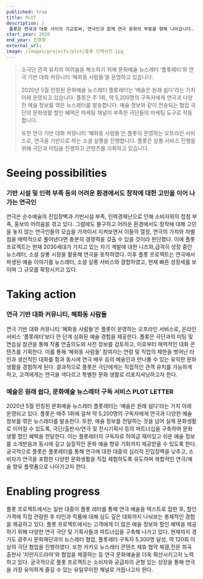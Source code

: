 ```yaml
---
published: true
title: PLOT
description: |
 플롯은 연극과 대중 사이의 가교로써, 연극인과 함께 연극 문화의 부흥을 향해 나아갑니다.
start_year: 2020
end_year: 진행중
external_url: 
image: /images/projects/plot/플롯 단체사진.jpg
---
```


>소극단 관객 유치의 어려움을 해소하기 위해 문화예술 뉴스레터 ‘플롯레터’와 연극 기반 대화 커뮤니티 ‘혜화동 사람들’을 운영하고 있습니다.
>
>2020년 5월 런칭된 문화예술 뉴스레터 플롯레터는 ‘예술은 원래 쉽다’라는 가치 아래 운영되고 있습니다. 플롯은 주 1회, 약 5,200명의 구독자에게 연극과 다양한 예술 정보를 엮은 뉴스레터를 발송합니다. 예술 정보와 같이 전송되는 협업 극단의 문화생활 할인 혜택은 마케팅 채널이 부족한 극단들의 마케팅 도구로 작동합니다. 
>
>또한 연극 기반 대화 커뮤니티 ‘혜화동 사람들’은 플롯이 운영하는 오프라인 서비스로, 연극을 기반으로 하는 소셜 살롱을 진행합니다. 플롯은 살롱 서비스 진행을 위해 극단과 미팅을 진행하고 콘텐츠를 기획하고 있습니다.

# Seeing possibilities

### 기반 시설 및 인력 부족 등의 어려운 환경에서도 창작에 대한 고민을 이어 나가는 연극인

연극은 순수예술의 진입장벽과 기반시설 부족, 인력경제난으로 인해 소비자와의 접점 부족, 홍보의 어려움을 겪고 있다. 그럼에도 불구하고 어려운 환경에서도 창작에 대해 고민을 놓지 않는 연극인들의 모습을 가까이서 지켜보면서 이들의 열정, 연극의 가치와 차별점을 매력적으로 풀어낸다면 충분히 경쟁력을 갖출 수 있을 것이라 판단했다.
이에 플롯 프로젝트는 현재 2030세대가 가지고 있는 자기 계발에 대한 니즈와,급격히 성장 중인 뉴스레터, 소셜 살롱 시장을 활용해 연극을 포착하였다. 이후 플롯 프로젝트는 연극에서 파생된 예술 이야기를 뉴스레터, 소셜 살롱 서비스와 결합하였고, 현재 빠른 성장세를 보이며 그 규모를 확장시키고 있다.

# Taking action

### 연극 기반 대화 커뮤니티, 혜화동 사람들

연극 기반 대화 커뮤니티 ‘혜화동 사람들’은 플롯이 운영하는 오프라인 서비스로, 온라인 서비스 ‘플롯레터’보다 한 단계 심화된 예술 경험을 제공한다. 플롯은 극단과의 미팅 및 연습실 참관을 통해 작품 연출의도와 사전 정보를 검토하고, 이로부터 매력적인 대화 콘텐츠를 기획한다. 이를 통해 ‘혜화동 사람들’ 참여자는 연령 및 직업의 제한을 벗어난 타인과 생산적인 대화를 함과 동시에 연극 배우 등의 예술인과 만나볼 수 있는 유익한 문화 생활을 경험하게 된다. 결과적으로 플롯은 극단에게는 직접적인 관객 유치를 가능하게 하고, 고객에게는 연극을 색다르고 특별한 문화 생활로 리포지셔닝하고자 한다. 

### 예술은 원래 쉽다, 문화예술 뉴스레터 구독 서비스 PLOT LETTER

2020년 5월 런칭된 문화예술 뉴스레터 플롯레터는 ‘예술은 원래 쉽다’라는 가치 아래 운영되고 있다. 플롯은 매주 1회에 걸쳐 약 5,200명의 구독자에게 연극과 다양한 예술 정보를 엮은 뉴스레터를 발송한다. 또한, 예술 정보를 전달하는 것을 넘어 실제 문화생활로 이어질 수 있도록, 극단/출판사/연극 및 전시기획사 등의 파트너십을 구축하여 문화생활 할인 혜택을 전달한다. 이는 플롯레터의 구독자로 하여금 재미있고 쉬운 예술 정보를 소개받음과 동시에 깊고 실질적인 문화 예술 향유 기회까지 제공받을 수 있도록 한다. 궁극적으로 플롯은 플롯레터를 통해 연극에 대한 대중의 심리적 진입장벽을 낮추고, 소비자가 연극을 포함한 다양한 문화생활을 직접 체험하도록 유도하며 복합적인 연극/예술 향유 플랫폼으로 나아가고자 한다.

# Enabling progress

플롯 프로젝트에서는 일반 대중이 플롯 레터를 통해 연극 예술을 텍스트로 접한 후, 할인 가격에 직접 관람한 후 타인과 작품에 대해 심도 깊은 대화까지 나눠보는 총체적인 경험을 제공하고 있다. 플롯 프로젝트에서는 고객에게 더 많은 예술 정보와 할인 혜택을 제공하기 위해 다양한 연극 극단 및 기획사들과 파트너십을 구축해 나가고 있다. 현재까지 경기도 광주시 문화재단과의 뉴스레터 협업, 플롯레터 구독자 5,300명 달성, 약 120회 이상의 극단 협업을 진행하였다. 또한 카카오 뉴스레터 콘텐츠 제휴 협약 체결,전문 희곡 출판사 '지만지드라마'와 협업을 체결하는 등 연극 문화예술을 더욱 확산시키고자 노력하고 있다. 궁극적으로 플롯 프로젝트는 소비자와 공급자의 균형 있는 성장을 통해 연극을 가장 유익하게 즐길 수 있는 유일무이한 채널로 거듭나고자 한다.
